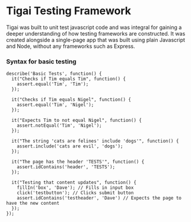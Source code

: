 # Tigai Testing Framework
Tigai was built to unit test javascript code and was integral for gaining a deeper understanding of
how testing frameworks are constructed.  It was created alongside a single-page app that was
built using plain Javascript and Node, without any frameworks such as Express.

### Syntax for basic testing

```
describe('Basic Tests', function() {
  it("Checks if Tim equals Tim", function() {
    assert.equal('Tim', 'Tim');
  });

  it("Checks if Tim equals Nigel", function() {
    assert.equal('Tim', 'Nigel');
  });

  it("Expects Tim to not equal Nigel", function() {
    assert.notEqual('Tim', 'Nigel');
  });

  it("The string 'cats are felines' include 'dogs'", function() {
    assert.include('cats are evil', 'dogs');
  });

  it("The page has the header 'TESTS'", function() {
    assert.idContains('header', 'TESTS');
  });

  it("Testing that content updates", function() {
    fillIn('box', 'Dave'); // Fills in input box
    click('testbutton'); // Clicks submit button
    assert.idContains('testheader', 'Dave') // Expects the page to have the new content
  });
});
```
